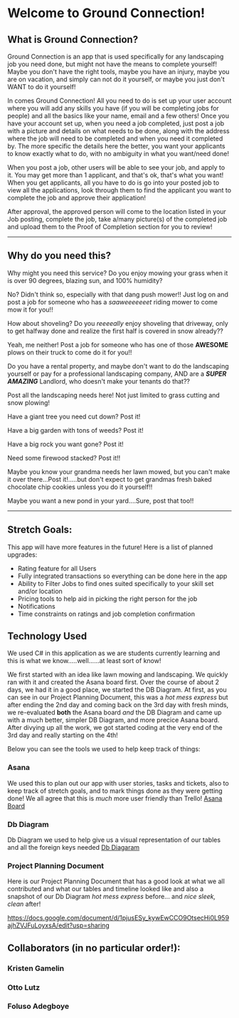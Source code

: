 # Welcome to Ground Connection!

## What is Ground Connection?

Ground Connection is an app that is used specifically for any landscaping job you need done, but might not have the means to complete yourself! Maybe you don't have the right tools, maybe you have an injury, maybe you are on vacation, and simply can not do it yourself, or maybe you just don't WANT to do it yourself! 

In comes Ground Connection! All you need to do is set up your user account where you will add any skills you have (if you will be completing jobs for people) and all the basics like your name, email and a few others! Once you have your account set up, when you need a job completed, just post a job with a picture and details on what needs to be done, along with the address where the job will need to be completed and when you need it completed by. The more specific the details here the better, you want your applicants to know exactly what to do, with no ambiguity in what you want/need done!

When you post a job, other users will be able to see your job, and apply to it. You may get more than 1 applicant, and that's ok, that's what you want! When you get applicants, all you have to do is go into your posted job to view all the applications, look through them to find the applicant you want to complete the job and approve their application!

After approval, the approved person will come to the location listed in your Job posting, complete the job, take a/many picture(s) of the completed job and upload them to the Proof of Completion section for you to review!

***

## Why do you need this?

Why might you need this service? Do you enjoy mowing your grass when it is over 90 degrees, blazing sun, and 100% humidity?

No? Didn't think so, especially with that dang push mower!! Just log on and post a job for someone who has a *saaweeeeeeet* riding mower to come mow it for you!!


How about shoveling? Do you *reeeeally* enjoy shoveling that driveway, only to get halfway done and realize the first half is covered in snow already??

Yeah, me neither! Post a job for someone who has one of those **AWESOME** plows on their truck to come do it for you!!


Do you have a rental property, and maybe don't want to do the landscaping yourself or pay for a professional landscaping company, AND are a ***SUPER AMAZING*** Landlord, who doesn't make your tenants do that??

Post all the landscaping needs here! Not just limited to grass cutting and snow plowing!

Have a giant tree you need cut down? Post it!

Have a big garden with tons of weeds? Post it!

Have a big rock you want gone? Post it!

Need some firewood stacked? Post it!!

Maybe you know your grandma needs her lawn mowed, but you can't make it over there...Post it!.....but don't expect to get grandmas fresh baked chocolate chip cookies unless you do it yourself!!

Maybe you want a new pond in your yard....Sure, post that too!! 

***

## Stretch Goals:

This app will have more features in the future! Here is a list of planned upgrades:

- Rating feature for all Users 
- Fully integrated transactions so everything can be done here in the app
- Ability to Filter Jobs to find ones suited specifically to your skill set and/or location
- Pricing tools to help aid in picking the right person for the job
- Notifications
- Time constraints on ratings and job completion confirmation 

## Technology Used

We used C# in this application as we are students currently learning and this is what we know.....well......at least sort of know! 

We first started with an idea like lawn mowing and landscaping. We quickly ran with it and created the Asana board first. Over the course of about 2 days, we had it in a good place, we started the DB Diagram. At first, as you can see in our Project Planning Document, this was a *hot mess express* but after ending the 2nd day and coming back on the 3rd day with fresh minds, we re-evaluated **both** the Asana board *and* the DB Diagram and came up with a much better, simpler DB Diagram, and more precice Asana board. After divying up all the work, we got started coding at the very end of the 3rd day and really starting on the 4th!

Below you can see the tools we used to help keep track of things:

### Asana
We used this to plan out our app with user stories, tasks and tickets, also to keep track of stretch goals, and to mark things done as they were getting done! We all agree that this is *much* more user friendly than Trello!
[Asana Board](https://app.asana.com/0/1200972429355465/board)


### Db Diagram
Db Diagram we used to help give us a visual representation of our tables and all the foreign keys needed
[Db Diagaram](https://dbdiagram.io/d/613f6e12825b5b0146ffe6df)


### Project Planning Document
Here is our Project Planning Document that has a good look at what we all contributed and what our tables and timeline looked like and also a snapshot of our Db Diagram *hot mess express* before... and *nice sleek, clean* after!

https://docs.google.com/document/d/1pjusESy_kywEwCCO9OtsecHi0L959ajhZVJFuLoyxsA/edit?usp=sharing


## Collaborators (in no particular order!):


### Kristen Gamelin 

### Otto Lutz 

### Foluso Adegboye

